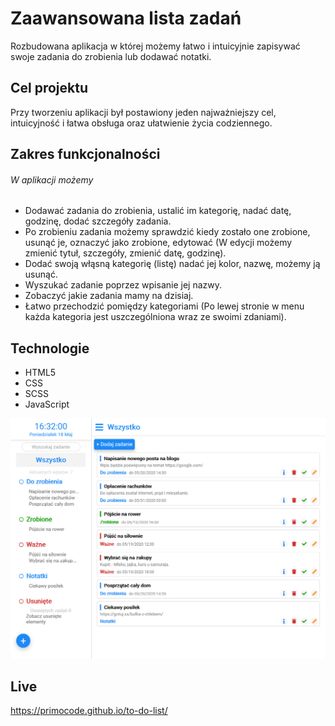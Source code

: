# Zaawansowana lista zadań
Rozbudowana aplikacja w której możemy łatwo i intuicyjnie zapisywać swoje zadania do zrobienia lub dodawać notatki.

## Cel projektu
Przy tworzeniu aplikacji był postawiony jeden najważniejszy cel, intuicyjność i łatwa obsługa oraz ułatwienie życia codziennego.

## Zakres funkcjonalności
  ######  W aplikacji możemy
  - Dodawać zadania do zrobienia, ustalić im kategorię, nadać datę, godzinę, dodać szczegóły zadania. 
  - Po zrobieniu zadania możemy sprawdzić kiedy zostało one zrobione, usunąć je, oznaczyć jako zrobione, edytować (W edycji możemy zmienić tytuł, szczegóły, zmienić datę, godzinę).
  - Dodać swoją włąsną kategorię (listę) nadać jej kolor, nazwę, możemy ją usunąć. 
  - Wyszukać zadanie poprzez wpisanie jej nazwy.
  - Zobaczyć jakie zadania mamy na dzisiaj.
  - Łatwo przechodzić pomiędzy kategoriami (Po lewej stronie w menu każda kategoria jest uszczególniona wraz ze swoimi zdaniami).

## Technologie
  - HTML5
  - CSS
  - SCSS
  - JavaScript

![image](https://github.com/Primocode/to-do-list/blob/master/images/main-photo.png)
## Live
https://primocode.github.io/to-do-list/
